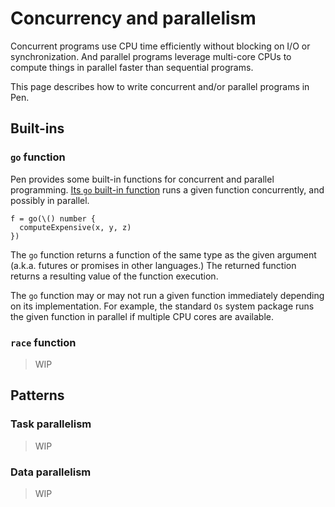 # Concurrency and parallelism

Concurrent programs use CPU time efficiently without blocking on I/O or synchronization. And parallel programs leverage multi-core CPUs to compute things in parallel faster than sequential programs.

This page describes how to write concurrent and/or parallel programs in Pen.

## Built-ins

### `go` function

Pen provides some built-in functions for concurrent and parallel programming. [Its `go` built-in function](https://pen-lang.org/references/language/built-ins.html#go) runs a given function concurrently, and possibly in parallel.

```pen
f = go(\() number {
  computeExpensive(x, y, z)
})
```

The `go` function returns a function of the same type as the given argument (a.k.a. futures or promises in other languages.) The returned function returns a resulting value of the function execution.

The `go` function may or may not run a given function immediately depending on its implementation. For example, the standard `Os` system package runs the given function in parallel if multiple CPU cores are available.

### `race` function

> WIP

## Patterns

### Task parallelism

> WIP

### Data parallelism

> WIP
